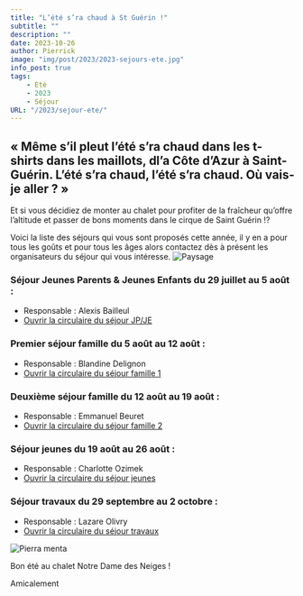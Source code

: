 ```yaml
---
title: "L’été s’ra chaud à St Guérin !"
subtitle: ""
description: ""
date: 2023-10-26
author: Pierrick
image: "img/post/2023/2023-sejours-ete.jpg"
info_post: true
tags:
    - Eté
    - 2023
    - Séjour
URL: "/2023/sejour-ete/"
---
```


## « Même s’il pleut l’été s’ra chaud dans les t-shirts dans les maillots, dl’a Côte d’Azur à Saint-Guérin. L’été s’ra chaud, l’été s’ra chaud. Où vais-je aller ? »

Et si vous décidiez de monter au chalet pour profiter de la fraîcheur qu’offre l’altitude et passer de bons moments dans le cirque de Saint Guérin !?

Voici la liste des séjours qui vous sont proposés cette année, il y en a pour tous les goûts et pour tous les âges alors contactez dès à présent les organisateurs du séjour qui vous intéresse.
![Paysage](/nouveau-site/img/post/2023/2023-sejours-ete_1.jpg) 

### **Séjour Jeunes Parents & Jeunes Enfants du 29 juillet au 5 août :**
* Responsable : Alexis Bailleul
* <a href="/downloads/2023/areches-2023-JP-JE.pdf" target="_blank">Ouvrir la circulaire du séjour JP/JE</a>

### **Premier séjour famille du 5 août au 12 août :**
* Responsable : Blandine Delignon
* <a href="/downloads/2023/Sejour-famille-1.pdf" target="_blank">Ouvrir la circulaire du séjour famille 1</a>

### **Deuxième séjour famille du 12 août au 19 août :**
* Responsable : Emmanuel Beuret
* <a href="/downloads/2023/Sejour-famille-2.pdf" target="_blank">Ouvrir la circulaire du séjour famille 2</a>

### **Séjour jeunes du 19 août au 26 août :**
* Responsable : Charlotte Ozimek
* <a href="/downloads/2023/Sejour-jeunes.pdf" target="_blank">Ouvrir la circulaire du séjour jeunes</a>

### **Séjour travaux du 29 septembre au 2 octobre :**
* Responsable : Lazare Olivry
* <a href="/downloads/2023/Sejour-travaux.pdf" target="_blank">Ouvrir la circulaire du séjour travaux</a>

![Pierra menta](/nouveau-site/img/post/2023/2023-sejours-ete_2.jpg) 

Bon été au chalet Notre Dame des Neiges !

Amicalement
